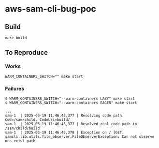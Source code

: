 # aws-sam-cli-bug-poc

## Build

```
make build
```

## To Reproduce

### Works
```
WARM_CONTAINERS_SWITCH="" make start
```

### Failures

```
$ WARM_CONTAINERS_SWITCH="--warm-containers LAZY" make start
$ WARM_CONTAINERS_SWITCH="--warm-containers EAGER" make start

...
sam-1  | 2025-03-19 11:46:45,377 | Resolving code path. Cwd=/sam/child, CodeUri=build/
sam-1  | 2025-03-19 11:46:45,377 | Resolved real code path to /sam/child/build
sam-1  | 2025-03-19 11:46:45,378 | Exception on / [GET]
samcli.lib.utils.file_observer.FileObserverException: Can not observe non exist path
```